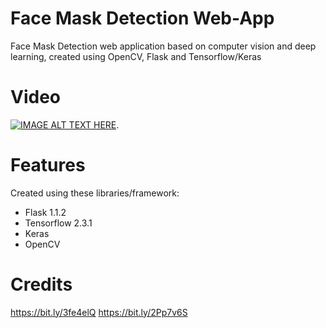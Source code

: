 # Face Mask Detection Web-App
Face Mask Detection web application based on computer vision and deep learning, created using OpenCV, Flask and Tensorflow/Keras

# Video
[![IMAGE ALT TEXT HERE](https://img.youtube.com/vi/8HJbcR4zU5U/0.jpg)](https://www.youtube.com/watch?v=8HJbcR4zU5U).  

# Features
Created using these libraries/framework:
- Flask 1.1.2
- Tensorflow 2.3.1
- Keras
- OpenCV

# Credits
https://bit.ly/3fe4elQ 
https://bit.ly/2Pp7v6S
